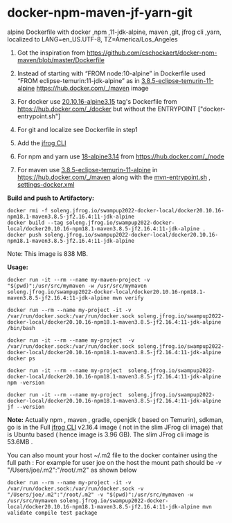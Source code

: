 # docker-npm-maven-jf-yarn-git
alpine Dockerfile with docker ,npm ,11-jdk-alpine, maven ,git, jfrog cli ,yarn, localized to LANG=en_US.UTF-8, TZ=America/Los_Angeles

1. Got the inspiration from https://github.com/cschockaert/docker-npm-maven/blob/master/Dockerfile 

2. Instead of starting with “FROM node:10-alpine” in Dockerfile   used “FROM eclipse-temurin:11-jdk-alpine” as in  [3.8.5-eclipse-temurin-11-alpine](https://github.com/carlossg/docker-maven/blob/925e49a1d0986070208e3c06a11c41f8f2cada82/eclipse-temurin-11-alpine/Dockerfile)  https://hub.docker.com/_/maven image
3. For docker use [20.10.16-alpine3.15](https://github.com/docker-library/docker/blob/ca257b920303ae46cff2a8399471318ad48d67b4/20.10/Dockerfile) tag's Dockerfile from https://hub.docker.com/_/docker    but without the ENTRYPOINT ["docker-entrypoint.sh"]
4. For  git and localize see  Dockerfile in step1
5. Add the [jfrog CLI](https://jfrog.com/getcli/) 
6. For npm and yarn use [18-alpine3.14](https://github.com/nodejs/docker-node/blob/38ae136a31e276da1dc6ff6a129a4e429304582d/18/alpine3.14/Dockerfile) from https://hub.docker.com/_/node 
7. For maven use [3.8.5-eclipse-temurin-11-alpine](https://github.com/carlossg/docker-maven/blob/925e49a1d0986070208e3c06a11c41f8f2cada82/eclipse-temurin-11-alpine/Dockerfile) in https://hub.docker.com/_/maven along with the [mvn-entrypoint.sh](https://github.com/carlossg/docker-maven/blob/925e49a1d0986070208e3c06a11c41f8f2cada82/eclipse-temurin-11-alpine/mvn-entrypoint.sh)  , [settings-docker.xml](https://github.com/carlossg/docker-maven/blob/925e49a1d0986070208e3c06a11c41f8f2cada82/eclipse-temurin-11-alpine/settings-docker.xml)

**Build and push to Artifactory:**
```
docker rmi -f soleng.jfrog.io/swampup2022-docker-local/docker20.10.16-npm18.1-maven3.8.5-jf2.16.4:11-jdk-alpine
docker build --tag soleng.jfrog.io/swampup2022-docker-local/docker20.10.16-npm18.1-maven3.8.5-jf2.16.4:11-jdk-alpine .
docker push soleng.jfrog.io/swampup2022-docker-local/docker20.10.16-npm18.1-maven3.8.5-jf2.16.4:11-jdk-alpine
```
Note: This image is 838 MB.

**Usage:**
```
docker run -it --rm --name my-maven-project -v "$(pwd)":/usr/src/mymaven -w /usr/src/mymaven  soleng.jfrog.io/swampup2022-docker-local/docker20.10.16-npm18.1-maven3.8.5-jf2.16.4:11-jdk-alpine mvn verify

docker run --rm --name my-project -it -v /var/run/docker.sock:/var/run/docker.sock soleng.jfrog.io/swampup2022-docker-local/docker20.10.16-npm18.1-maven3.8.5-jf2.16.4:11-jdk-alpine /bin/bash

docker run -it --rm --name my-project  -v /var/run/docker.sock:/var/run/docker.sock soleng.jfrog.io/swampup2022-docker-local/docker20.10.16-npm18.1-maven3.8.5-jf2.16.4:11-jdk-alpine docker ps

docker run -it --rm --name my-project  soleng.jfrog.io/swampup2022-docker-local/docker20.10.16-npm18.1-maven3.8.5-jf2.16.4:11-jdk-alpine npm -version

docker run -it --rm --name my-project  soleng.jfrog.io/swampup2022-docker-local/docker20.10.16-npm18.1-maven3.8.5-jf2.16.4:11-jdk-alpine jf --version
```
**Note:** Actually npm , maven , gradle, openjdk ( based on Temurin), sdkman, go   is   in the Full [jfrog CLI](https://jfrog.com/getcli/) v2.16.4 image  ( not in the slim JFrog cli image) that is Ubuntu based ( hence image is 3.96 GB). The slim JFrog cli image is 53.6MB .

You can also mount your host ~/.m2 file to the docker container using the full path :
For example for user joe on the host the mount path should be -v "/Users/joe/.m2":"/root/.m2"  as shown below
```
docker run --rm --name my-project -it -v /var/run/docker.sock:/var/run/docker.sock -v "/Users/joe/.m2":"/root/.m2" -v "$(pwd)":/usr/src/mymaven -w /usr/src/mymaven soleng.jfrog.io/swampup2022-docker-local/docker20.10.16-npm18.1-maven3.8.5-jf2.16.4:11-jdk-alpine mvn validate compile test package
```
